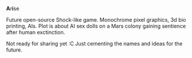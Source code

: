 **A**r**i**se

Future open-source Shock-like game. Monochrome pixel graphics, 3d bio printing, AIs. Plot is about AI sex dolls on a Mars colony gaining sentience after human exctinction.

Not ready for sharing yet :C Just cementing the names and ideas for the future.
